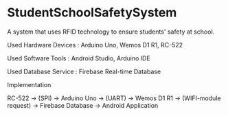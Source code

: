 # StudentSchoolSafetySystem
A system that uses RFID technology to ensure students' safety at school.

Used Hardware Devices : Arduino Uno, Wemos D1 R1, RC-522

Used Software Tools : Android Studio, Arduino IDE

Used Database Service : Firebase Real-time Database



Implementation

RC-522 → (SPI) → Arduino Uno → (UART) → Wemos D1 R1 → (WIFI-module request) → Firebase Database → Android Application
